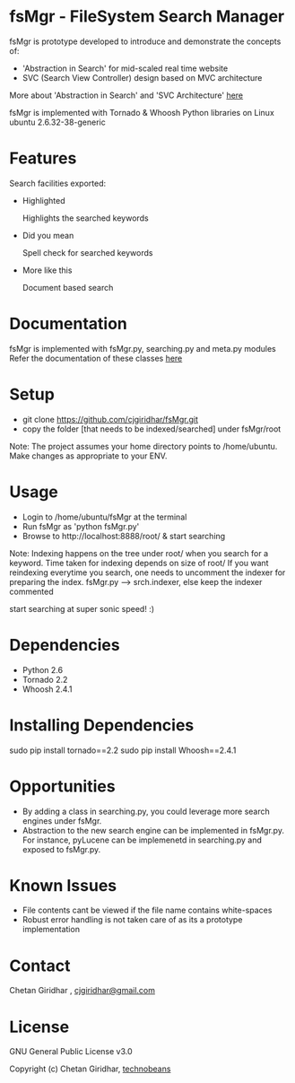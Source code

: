 fsMgr - FileSystem Search Manager
==================================

fsMgr is prototype developed to introduce and demonstrate the concepts of: 
- 'Abstraction in Search' for mid-scaled real time website
- SVC (Search View Controller) design based on MVC architecture

More about 'Abstraction in Search' and 'SVC Architecture' [here](http://technobeans.wordpress.com/2012/10/03/abstraction-in-search/)

fsMgr is implemented with Tornado & Whoosh Python libraries on Linux ubuntu 2.6.32-38-generic

Features
========
Search facilities exported:

- Highlighted

	Highlights the searched keywords

- Did you mean

	Spell check for searched keywords
 
- More like this

	Document based search

Documentation
=============
fsMgr is implemented with fsMgr.py, searching.py and meta.py modules
Refer the documentation of these classes [here](http://cjgiridhar.github.com/fsMgr/overview.html)

Setup
=====

- git clone https://github.com/cjgiridhar/fsMgr.git
- copy the folder [that needs to be indexed/searched] under fsMgr/root

Note: The project assumes your home directory points to /home/ubuntu. Make changes as appropriate to your ENV.

Usage
=====
- Login to /home/ubuntu/fsMgr at the terminal
- Run fsMgr as 'python fsMgr.py'
- Browse to http://localhost:8888/root/ & start searching

Note: Indexing happens on the tree under root/ when you search for a keyword. Time taken for indexing depends on size of root/
If you want reindexing everytime you search, one needs to uncomment the indexer for preparing the index. fsMgr.py --> srch.indexer, else keep the indexer commented

start searching at super sonic speed! :)

Dependencies
============
- Python 2.6
- Tornado 2.2
- Whoosh 2.4.1

Installing Dependencies
=======================
sudo pip install tornado==2.2
sudo pip install Whoosh==2.4.1

Opportunities
=============

- By adding a class in searching.py, you could leverage more search engines under fsMgr.
- Abstraction to the new search engine can be implemented in fsMgr.py. For instance, pyLucene can be implemenetd in searching.py and exposed to fsMgr.py.


Known Issues
============
- File contents cant be viewed if the file name contains white-spaces
- Robust error handling is not taken care of as its a prototype implementation

Contact
=======

Chetan Giridhar , cjgiridhar@gmail.com

License
=======
GNU General Public License v3.0

Copyright (c) Chetan Giridhar, [technobeans](http://technobeans.com)
